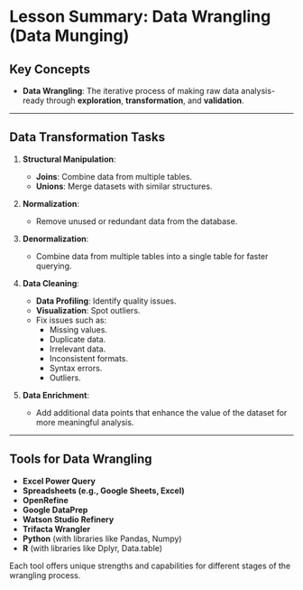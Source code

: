 # Lesson Summary: Data Wrangling (Data Munging)

## Key Concepts
- **Data Wrangling**: The iterative process of making raw data analysis-ready through **exploration**, **transformation**, and **validation**.

---

## Data Transformation Tasks

1. **Structural Manipulation**:
   - **Joins**: Combine data from multiple tables.
   - **Unions**: Merge datasets with similar structures.

2. **Normalization**:
   - Remove unused or redundant data from the database.

3. **Denormalization**:
   - Combine data from multiple tables into a single table for faster querying.

4. **Data Cleaning**:
   - **Data Profiling**: Identify quality issues.
   - **Visualization**: Spot outliers.
   - Fix issues such as:
     - Missing values.
     - Duplicate data.
     - Irrelevant data.
     - Inconsistent formats.
     - Syntax errors.
     - Outliers.

5. **Data Enrichment**:
   - Add additional data points that enhance the value of the dataset for more meaningful analysis.

---

## Tools for Data Wrangling

- **Excel Power Query**
- **Spreadsheets (e.g., Google Sheets, Excel)**
- **OpenRefine**
- **Google DataPrep**
- **Watson Studio Refinery**
- **Trifacta Wrangler**
- **Python** (with libraries like Pandas, Numpy)
- **R** (with libraries like Dplyr, Data.table)

Each tool offers unique strengths and capabilities for different stages of the wrangling process.
